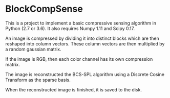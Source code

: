 # BlockCompSense

This is a project to implement a basic compressive sensing algorithm in Python (2.7 or 3.6).
It also requires Numpy 1.11 and Scipy 0.17.

An image is compressed by dividing it into distinct blocks which are then reshaped into 
column vectors. These column vectors are then multiplied by a random gaussian matrix.

If the image is RGB, then each color channel has its own compression matrix.

The image is reconstructed the BCS-SPL algorithm using a Discrete Cosine Transform 
as the sparse basis.

When the reconstructed image is finished, it is saved to the disk.

